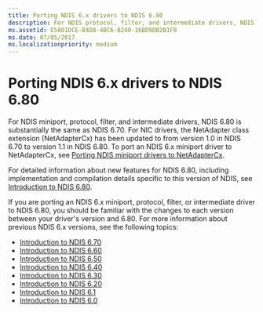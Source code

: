 ```yaml
---
title: Porting NDIS 6.x drivers to NDIS 6.80
description: For NDIS protocol, filter, and intermediate drivers, NDIS 6.80 is substantially the same as NDIS 6.60. For detailed information about new features for NDIS 6.80, see Introduction to NDIS 6.80.
ms.assetid: E5801DCE-B4D8-4BC6-B240-16BD9DB2B1F8
ms.date: 07/05/2017
ms.localizationpriority: medium
---
```


# Porting NDIS 6.x drivers to NDIS 6.80

For NDIS miniport, protocol, filter, and intermediate drivers, NDIS 6.80 is substantially the same as NDIS 6.70. For NIC drivers, the NetAdapter class extension (NetAdapterCx) has been updated to from version 1.0 in NDIS 6.70 to version 1.1 in NDIS 6.80. To port an NDIS 6.x miniport driver to NetAdapterCx, see [Porting NDIS miniport drivers to NetAdapterCx](../netcx/porting-ndis-miniport-drivers-to-netadaptercx.md).

For detailed information about new features for NDIS 6.80, including implementation and compilation details specific to this version of NDIS, see [Introduction to NDIS 6.80](introduction-to-ndis-6-80.md).

If you are porting an NDIS 6.x miniport, protocol, filter, or intermediate driver to NDIS 6.80, you should be familiar with the changes to each version between your driver's version and 6.80. For more information about previous NDIS 6.x versions, see the following topics:

- [Introduction to NDIS 6.70](introduction-to-ndis-6-70.md)
- [Introduction to NDIS 6.60](introduction-to-ndis-6-60.md)
- [Introduction to NDIS 6.50](introduction-to-ndis-6-50.md)
- [Introduction to NDIS 6.40](introduction-to-ndis-6-40.md)
- [Introduction to NDIS 6.30](introduction-to-ndis-6-30.md)
- [Introduction to NDIS 6.20](introduction-to-ndis-6-20.md)
- [Introduction to NDIS 6.1](introduction-to-ndis-6-1.md)
- [Introduction to NDIS 6.0](introduction-to-ndis-6-0.md)

